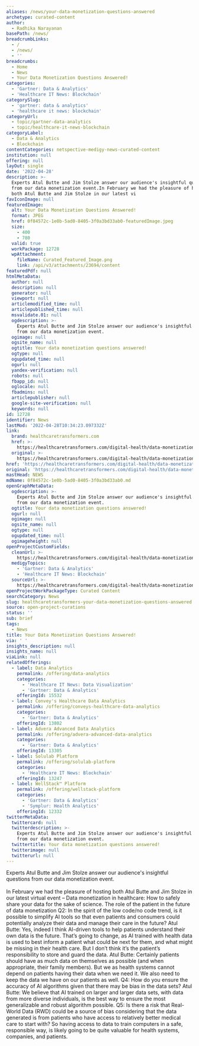 ```yaml
---
aliases: /news/your-data-monetization-questions-answered
archetype: curated-content
author:
  - Radhika Narayanan
basePath: /news/
breadcrumbLinks:
  - /
  - /news/
  - ''
breadcrumbs:
  - Home
  - News
  - Your Data Monetization Questions Answered!
categories:
  - 'Gartner: Data & Analytics'
  - 'Healthcare IT News: Blockchain'
categorySlug:
  - 'gartner: data & analytics'
  - 'healthcare it news: blockchain'
categoryUrl:
  - topic/gartner-data-analytics
  - topic/healthcare-it-news-blockchain
categoryLabel:
  - Data & Analytics
  - Blockchain
contentCategories: netspective-medigy-news-curated-content
institution: null
offering: null
layOut: single
date: '2022-04-28'
description: >-
  Experts Atul Butte and Jim Stolze answer our audience's insightful questions
  from our data monetization event.In February we had the pleasure of hosting
  both Atul Butte and Jim Stolze in our latest vi
favIconImage: null
featuredImage:
  alt: Your Data Monetization Questions Answered!
  format: JPEG
  href: 0f84572c-1e0b-5ad0-8405-3f0a3bd33ab0-featuredImage.jpeg
  size:
    - 400
    - 780
  valid: true
  workPackage: 12728
  wpAttachment:
    fileName: Curated_Featured_Image.png
    link: /api/v3/attachments/23694/content
featuredPdf: null
htmlMetaData:
  author: null
  description: null
  generator: null
  viewport: null
  articlemodified_time: null
  articlepublished_time: null
  msvalidate.01: null
  ogdescription: >-
    Experts Atul Butte and Jim Stolze answer our audience's insightful questions
    from our data monetization event.
  ogimage: null
  ogsite_name: null
  ogtitle: Your data monetization questions answered!
  ogtype: null
  ogupdated_time: null
  ogurl: null
  yandex-verification: null
  robots: null
  fbapp_id: null
  oglocale: null
  fbadmins: null
  articlepublisher: null
  google-site-verification: null
  keywords: null
id: 12728
identifier: News
lastMod: '2022-04-28T10:34:23.097332Z'
link:
  brand: healthcaretransformers.com
  href: >-
    https://healthcaretransformers.com/digital-health/data-monetization-questions/
  original: >-
    https://healthcaretransformers.com/digital-health/data-monetization-questions/
href: 'https://healthcaretransformers.com/digital-health/data-monetization-questions/'
original: 'https://healthcaretransformers.com/digital-health/data-monetization-questions/'
mastHead: NEWS
mdName: 0f84572c-1e0b-5ad0-8405-3f0a3bd33ab0.md
openGraphMetaData:
  ogdescription: >-
    Experts Atul Butte and Jim Stolze answer our audience's insightful questions
    from our data monetization event.
  ogtitle: Your data monetization questions answered!
  ogurl: null
  ogimage: null
  ogsite_name: null
  ogtype: null
  ogupdated_time: null
  ogimageheight: null
openProjectCustomFields:
  cleanUrl: >-
    https://healthcaretransformers.com/digital-health/data-monetization-questions/
  medigyTopics:
    - 'Gartner: Data & Analytics'
    - 'Healthcare IT News: Blockchain'
  sourceUrl: >-
    https://healthcaretransformers.com/digital-health/data-monetization-questions/
openProjectWorkPackageType: Curated Content
searchCategory: News
slug: healthcaretransformers-your-data-monetization-questions-answered
source: open-project-curations
status: ''
sub: brief
tags:
  - News
title: Your Data Monetization Questions Answered!
via: ' '
insights_description: null
insights_name: null
viaLink: null
relatedOfferings:
  - label: Data Analytics
    permalink: /offering/data-analytics
    categories:
      - 'Healthcare IT News: Data Visualization'
      - 'Gartner: Data & Analytics'
    offeringId: 15532
  - label: Convey's Healthcare Data Analytics
    permalink: /offering/conveys-healthcare-data-analytics
    categories:
      - 'Gartner: Data & Analytics'
    offeringId: 13802
  - label: Advera Advanced Data Analytics
    permalink: /offering/advera-advanced-data-analytics
    categories:
      - 'Gartner: Data & Analytics'
    offeringId: 13305
  - label: Solulab Platform
    permalink: /offering/solulab-platform
    categories:
      - 'Healthcare IT News: Blockchain'
    offeringId: 13247
  - label: WellStack™ Platform
    permalink: /offering/wellstack-platform
    categories:
      - 'Gartner: Data & Analytics'
      - 'Symplur: Health Analytics'
    offeringId: 12332
twitterMetaData:
  twittercard: null
  twitterdescription: >-
    Experts Atul Butte and Jim Stolze answer our audience's insightful questions
    from our data monetization event.
  twittertitle: Your data monetization questions answered!
  twitterimage: null
  twitterurl: null
---
```

<p>Experts Atul Butte and Jim Stolze answer our audience's insightful questions from our data monetization event.<br><br>In February we had the pleasure of hosting both Atul Butte and Jim Stolze in our latest virtual event – Data monetization in healthcare: How to safely share your data for the sake of science.
The role of the patient in the future of data monetization
Q2: In the spirit of the low code/no code trend, is it possible to simplify AI tools so that even patients and consumers could potentially analyze their data and manage their care in the future?
Atul Butte: Yes, indeed I think AI-driven tools to help patients understand their own data is the future.
That’s going to change, as AI trained with health data is used to best inform a patient what could be next for them, and what might be missing in their health care.
But I don’t think it’s the patient’s responsibility to store and guard the data.
Atul Butte: Certainly patients should have as much data on themselves as possible (and when appropriate, their family members).
But we as health systems cannot depend on patients having their data when we need it.
We also need to keep the data we have on our patients as well.
Q4: How do you ensure the accuracy of AI algorithms given that there may be bias in the data sets?
Atul Butte: We believe that AI trained on larger and larger data sets, with data from more diverse individuals, is the best way to ensure the most generalizable and robust algorithm possible.
Q5: Is there a risk that Real-World Data (RWD) could be a source of bias considering that the data generated is from patients who have access to relatively better medical care to start with?
So having access to data to train computers in a safe, responsible way, is likely going to be quite valuable for health systems, companies, and patients.</p>